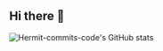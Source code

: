## Hi there 👋
![Hermit-commits-code's GitHub stats](https://github-readme-stats.vercel.app/api?username=Hermit-commits-code&show_icons=true&theme=synthwave)
<!--
**Hermit-commits-code/Hermit-commits-code** is a ✨ _special_ ✨ repository because its `README.md` (this file) appears on your GitHub profile.

Here are some ideas to get you started:

- 🔭 I’m currently working on ...
- 🌱 I’m currently learning ...
- 👯 I’m looking to collaborate on ...
- 🤔 I’m looking for help with ...
- 💬 Ask me about ...
- 📫 How to reach me: ...
- 😄 Pronouns: ...
- ⚡ Fun fact: ...
-->
